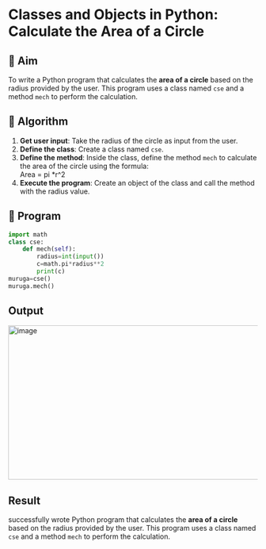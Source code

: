 # Classes and Objects in Python: Calculate the Area of a Circle

## 🎯 Aim
To write a Python program that calculates the **area of a circle** based on the radius provided by the user. This program uses a class named `cse` and a method `mech` to perform the calculation.

## 🧠 Algorithm
1. **Get user input**: Take the radius of the circle as input from the user.
2. **Define the class**: Create a class named `cse`.
3. **Define the method**: Inside the class, define the method `mech` to calculate the area of the circle using the formula:  
   Area = pi *r^2 
4. **Execute the program**: Create an object of the class and call the method with the radius value.

## 🧾 Program
```py
import math
class cse:
    def mech(self):
        radius=int(input())
        c=math.pi*radius**2
        print(c)
muruga=cse()
muruga.mech()
```

## Output
<img width="1413" height="311" alt="image" src="https://github.com/user-attachments/assets/0d3f0037-a39a-49b3-afb2-f13007115d81" />

## Result
successfully wrote Python program that calculates the **area of a circle** based on the radius provided by the user. This program uses a class named `cse` and a method `mech` to perform the calculation.
